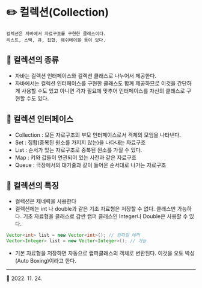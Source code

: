 # ✏️ 컬렉션(Collection)
    컬렉션은 자바에서 자료구조를 구현한 클래스이다.
    리스트, 스택, 큐, 집합, 해쉬테이블 등이 있다.
## 📍 컬렉션의 종류
* 자바는 컬렉션 인터페이스와 컬렉션 클래스로 나누어서 제공한다.
* 자바에서는 컬렉션 인터페이스를 구현한 클래스도 함께 제공하므로 이것을 간단하게 사용할 수도 있고 아니면 각자 필요에 맞추어 인터페이스를 자신의 클래스로 구현할 수도 있다.

## 📍 컬렉션 인터페이스
* Collection : 모든 자료구조의 부모 인터페이스로서 객체의 모임을 나타낸다.
* Set : 집합(중복된 원소를 가지지 않는)을 나타내는 자료구조
* List : 순서가 있는 자료구조로 중복된 원소를 가질 수 있다.
* Map : 키와 값들이 연관되어 있는 사전과 같은 자료구조
* Queue : 극장에서의 대기줄과 같이 들어온 순서대로 나가는 자료구조

## 📍 컬렉션의 특징
* 컬렉션은 제네릭을 사용한다
* 컬렉션에는 int 나 double과 같은 기초 자료형은 저장할 수 없다. 클래스만 가능하다. 기초 자료형을 클래스로 감싼 랩퍼 클래스인 Integer나 Double은 사용할 수 있다.
```java
Vector<int> list = new Vector<int>(); // 컴파일 에러
Vector<Integer> list = new Vector<Integer>(); // 가능
```
* 기본 자료형을 저장하면 자동으로 랩퍼클래스의 객체로 변환된다. 이것을 오토 박싱(Auto Boxing)이라고 한다.

***
🔺 2022. 11. 24.